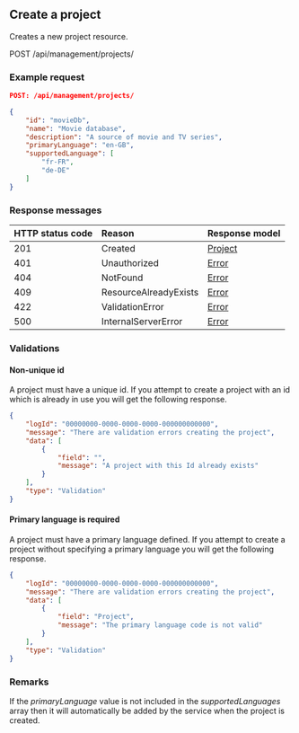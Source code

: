 ## Create a project

Creates a new project resource.

<span class="label label--post">POST</span> /api/management/projects/

### Example request

```json
POST: /api/management/projects/

{
    "id": "movieDb",
    "name": "Movie database",
    "description": "A source of movie and TV series",
    "primaryLanguage": "en-GB",
    "supportedLanguage": [
        "fr-FR",
        "de-DE"
    ]
}
```

### Response messages

| HTTP status code | Reason | Response model |
|:-|:-|:-|
| 201 | Created | [Project](/model/project.md) |
| 401 | Unauthorized | [Error](/key-concepts/errors.md) |
| 404 | NotFound | [Error](/key-concepts/errors.md) |
| 409 | ResourceAlreadyExists | [Error](/key-concepts/errors.md) |
| 422 | ValidationError | [Error](/key-concepts/errors.md) |
| 500 | InternalServerError | [Error](/key-concepts/errors.md) |

### Validations

#### Non-unique id

A project must have a unique id. If you attempt to create a project with an id which is already in use you will get the following response.

```json
{
    "logId": "00000000-0000-0000-0000-000000000000",
    "message": "There are validation errors creating the project",
    "data": [
        {
            "field": "",
            "message": "A project with this Id already exists"
        }
    ],
    "type": "Validation"
}
```

#### Primary language is required

A project must have a primary language defined. If you attempt to create a project without specifying a primary language you will get the following response.

```json
{
    "logId": "00000000-0000-0000-0000-000000000000",
    "message": "There are validation errors creating the project",
    "data": [
        {
            "field": "Project",
            "message": "The primary language code is not valid"
        }
    ],
    "type": "Validation"
}
```

### Remarks

If the *primaryLanguage* value is not included in the *supportedLanguages* array then it will automatically be added by the service when the project is created.
